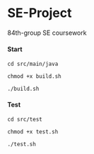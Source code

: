 # SE-Project

84th-group SE coursework

#### Start

```shell
cd src/main/java
```

```shell
chmod +x build.sh
```

```shell
./build.sh
```


#### Test

```shell
cd src/test
```

```shell
chmod +x test.sh
```

```shell
./test.sh
```
